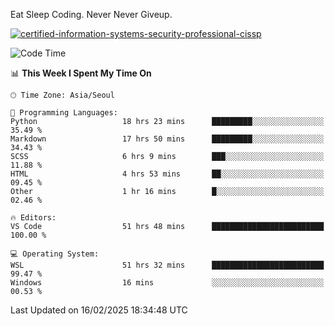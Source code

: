Eat Sleep Coding.
Never Never Giveup.

[![certified-information-systems-security-professional-cissp](https://user-images.githubusercontent.com/44606727/157613689-acd84ec6-5f8f-4e79-89d9-a8d51f033634.png)](https://www.credly.com/badges/f394a010-85a0-450b-9136-8043af01d71c/public_url)

<!--START_SECTION:waka-->
![Code Time](http://img.shields.io/badge/Code%20Time-3%2C880%20hrs%2040%20mins-blue)

📊 **This Week I Spent My Time On** 

```text
🕑︎ Time Zone: Asia/Seoul

💬 Programming Languages: 
Python                   18 hrs 23 mins      █████████░░░░░░░░░░░░░░░░   35.49 % 
Markdown                 17 hrs 50 mins      █████████░░░░░░░░░░░░░░░░   34.43 % 
SCSS                     6 hrs 9 mins        ███░░░░░░░░░░░░░░░░░░░░░░   11.88 % 
HTML                     4 hrs 53 mins       ██░░░░░░░░░░░░░░░░░░░░░░░   09.45 % 
Other                    1 hr 16 mins        █░░░░░░░░░░░░░░░░░░░░░░░░   02.46 % 

🔥 Editors: 
VS Code                  51 hrs 48 mins      █████████████████████████   100.00 % 

💻 Operating System: 
WSL                      51 hrs 32 mins      █████████████████████████   99.47 % 
Windows                  16 mins             ░░░░░░░░░░░░░░░░░░░░░░░░░   00.53 % 
```


 Last Updated on 16/02/2025 18:34:48 UTC
<!--END_SECTION:waka-->
